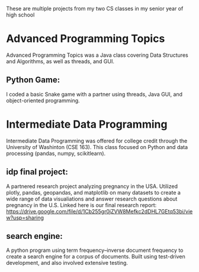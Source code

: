 These are multiple projects from my two CS classes in my senior year of high school

# Advanced Programming Topics
Advanced Programming Topics was a Java class covering Data Structures and Algorithms, as well as threads, and GUI.

## Python Game:
I coded a basic Snake game with a partner using threads, Java GUI, and object-oriented programming.

# Intermediate Data Programming
Intermediate Data Programming was offered for college credit through the University of Washinton (CSE 163). This class focused on Python and data processing (pandas, numpy, scikitlearn).

## idp final project:
A partnered research project analyzing pregnancy in the USA. Utilized plotly, pandas, geopandas, and matplotlib on many datasets to create a wide range of data visualiations and answer research questions about pregnancy in the U.S.
Linked here is our final research report: https://drive.google.com/file/d/1Cb255gr0jZVW8Mefkc2dDHL7GEtq53bi/view?usp=sharing

## search engine:
A python program using term frequency–inverse document frequency to create a search engine for a corpus of documents. Built using test-driven development, and also involved extensive testing. 

